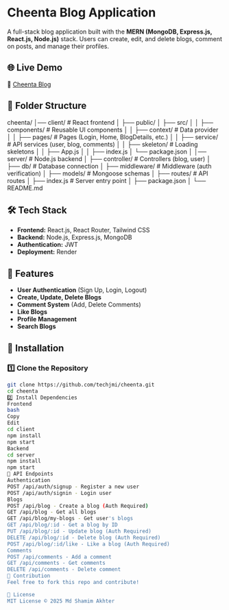 
# Cheenta Blog Application

A full-stack blog application built with the **MERN (MongoDB, Express.js, React.js, Node.js)** stack. Users can create, edit, and delete blogs, comment on posts, and manage their profiles.

## 🌐 Live Demo
🔗 [Cheenta Blog](https://cheenta.onrender.com/)

## 📂 Folder Structure
cheenta/ │── client/ # React frontend │ ├── public/
│ ├── src/ │ │ ├── components/ # Reusable UI components │ │ ├── context/ # Data provider │ │ ├── pages/ # Pages (Login, Home, BlogDetails, etc.) │ │ ├── service/ # API services (user, blog, comments) │ │ ├── skeleton/ # Loading skeletons │ │ ├── App.js
│ │ ├── index.js
│ └── package.json
│ │── server/ # Node.js backend │ ├── controller/ # Controllers (blog, user) │ ├── db/ # Database connection │ ├── middleware/ # Middleware (auth verification) │ ├── models/ # Mongoose schemas │ ├── routes/ # API routes │ ├── index.js # Server entry point │ ├── package.json
│ └── README.md

## 🛠️ Tech Stack
- **Frontend:** React.js, React Router, Tailwind CSS  
- **Backend:** Node.js, Express.js, MongoDB  
- **Authentication:** JWT  
- **Deployment:** Render  

## 📌 Features
- **User Authentication** (Sign Up, Login, Logout)
- **Create, Update, Delete Blogs**
- **Comment System** (Add, Delete Comments)
- **Like Blogs**
- **Profile Management**
- **Search Blogs**

## 🚀 Installation
### 1️⃣ Clone the Repository
```bash
git clone https://github.com/techjmi/cheenta.git
cd cheenta
2️⃣ Install Dependencies
Frontend
bash
Copy
Edit
cd client
npm install
npm start
Backend
cd server
npm install
npm start
📡 API Endpoints
Authentication
POST /api/auth/signup - Register a new user
POST /api/auth/signin - Login user
Blogs
POST /api/blog - Create a blog (Auth Required)
GET /api/blog - Get all blogs
GET /api/blog/my-blogs - Get user's blogs
GET /api/blog/:id - Get a blog by ID
PUT /api/blog/:id - Update blog (Auth Required)
DELETE /api/blog/:id - Delete blog (Auth Required)
POST /api/blog/:id/like - Like a blog (Auth Required)
Comments
POST /api/comments - Add a comment
GET /api/comments - Get comments
DELETE /api/comments - Delete comment
🤝 Contribution
Feel free to fork this repo and contribute!

📜 License
MIT License © 2025 Md Shamim Akhter